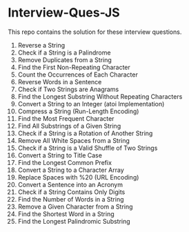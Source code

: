 # Interview-Ques-JS

This repo contains the solution for these interview questions.

1. Reverse a String 
2. Check if a String is a Palindrome 
3. Remove Duplicates from a String 
4. Find the First Non-Repeating Character 
5. Count the Occurrences of Each Character 
6. Reverse Words in a Sentence 
7. Check if Two Strings are Anagrams 
8. Find the Longest Substring Without Repeating Characters 
9. Convert a String to an Integer (atoi Implementation) 
10. Compress a String (Run-Length Encoding) 
11. Find the Most Frequent Character 
12. Find All Substrings of a Given String 
13. Check if a String is a Rotation of Another String 
14. Remove All White Spaces from a String 
15. Check if a String is a Valid Shuffle of Two Strings 
16. Convert a String to Title Case 
17. Find the Longest Common Prefix 
18. Convert a String to a Character Array 
19. Replace Spaces with %20 (URL Encoding) 
20. Convert a Sentence into an Acronym 
21. Check if a String Contains Only Digits 
22. Find the Number of Words in a String 
23. Remove a Given Character from a String 
24. Find the Shortest Word in a String 
25. Find the Longest Palindromic Substring
